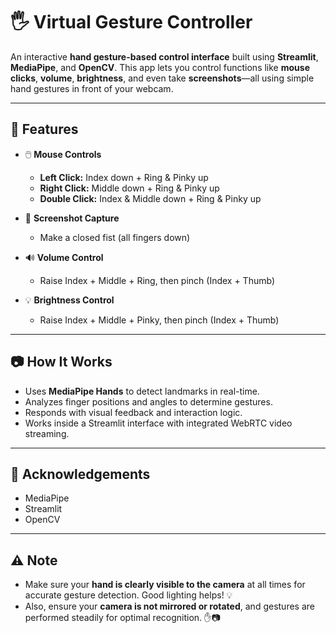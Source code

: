 # 🖐️ Virtual Gesture Controller

An interactive **hand gesture-based control interface** built using **Streamlit**, **MediaPipe**, and **OpenCV**. This app lets you control functions like **mouse clicks**, **volume**, **brightness**, and even take **screenshots**—all using simple hand gestures in front of your webcam.

---

## 🚀 Features

- 🖱️ **Mouse Controls**
  - **Left Click:** Index down + Ring & Pinky up
  - **Right Click:** Middle down + Ring & Pinky up
  - **Double Click:** Index & Middle down + Ring & Pinky up

- 📸 **Screenshot Capture**
  - Make a closed fist (all fingers down)

- 🔊 **Volume Control**
  - Raise Index + Middle + Ring, then pinch (Index + Thumb)

- 💡 **Brightness Control**
  - Raise Index + Middle + Pinky, then pinch (Index + Thumb)

---

## 📷 How It Works

- Uses **MediaPipe Hands** to detect landmarks in real-time.
- Analyzes finger positions and angles to determine gestures.
- Responds with visual feedback and interaction logic.
- Works inside a Streamlit interface with integrated WebRTC video streaming.

---

## 🙌 Acknowledgements

- MediaPipe
- Streamlit
- OpenCV

---

## ⚠️ Note 
- Make sure your **hand is clearly visible to the camera** at all times for accurate gesture detection. Good lighting helps! 💡  
- Also, ensure your **camera is not mirrored or rotated**, and gestures are performed steadily for optimal recognition. ✋📷
